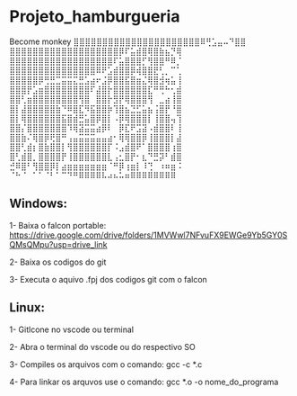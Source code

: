 
# Projeto_hamburgueria
Become monkey
⣿⣿⣿⣿⣿⣿⣿⣿⣿⣿⣿⣿⣿⣿⣿⣿⣿⣿⣿⣿⣿⣿⠿⢛⣡⣤⠤⠙⣿⣿ 
⣿⣿⣿⣿⣿⣿⣿⣿⣿⣿⣿⣿⣿⣿⣿⣿⣿⣿⣿⡿⠏⣥⣾⣿⢿⣿⣷⣦⡙⢿ 
⣿⣿⣿⣿⣿⣿⣿⣿⣿⣿⣿⣿⣿⣿⣿⣿⣿⣿⠏⣥⣿⣿⣿⡋⢻⣿⣿⠛⠿⡈ 
⣿⣿⣿⣿⣿⣿⣿⣿⣿⣿⣿⣿⣿⣿⣿⠿⠟⣡⣾⣿⣿⡿⢾⣿⣿⣟⢃⡀⠉⢁ 
⣿⣿⣿⣿⣿⡿⢛⣛⣉⣭⣭⣍⣛⣡⣴⠖⣨⡿⣿⣿⣯⣿⣶⣌⢿⣿⣺⢶⣥⢸ 
⣿⣿⣿⡟⣡⣶⣿⣿⣿⣿⣿⣿⣿⣿⠏⣼⣿⡗⣿⣿⣿⣿⣿⣿⣏⠛⢛⠓⢂⣾ 
⣿⣿⢃⣶⣿⣿⣿⣿⣿⣿⣿⣿⢻⣿⠀⣿⣿⡗⣻⡟⢿⣿⣿⣿⢻⠀⣀⣴⢸⣿ 
⣿⡇⣼⣿⣿⣿⣿⣿⣷⠙⠿⣿⣏⠻⣯⣿⣿⡷⢹⣿⣦⣙⣋⣥⣦⢨⣿⡟⠘⣿ 
⣿⡇⢿⣿⣿⣿⣿⣿⣿⣯⣿⣾⣛⣥⣿⡿⣿⡇⠠⡿⢿⣿⣿⣿⡇⢸⣿⣿⢤⢹ 
⣿⣿⡌⣿⣿⣿⣿⣿⣿⣿⠹⢿⣽⣭⣭⣴⡿⠇⠀⡿⣏⠟⣩⣽⠠⣾⣿⣿⠇⢸ 
⣿⣿⣷⠌⢿⣿⡿⢟⣿⠛⢠⣤⣭⣭⣭⣤⣤⣴⠂⢿⢿⣿⣿⡿⢸⣿⣿⣿⡇⣼ 
⣿⣿⢃⣾⡆⣿⣷⣿⣿⡇⢻⣿⣿⣿⣿⣿⣿⡏⠨⣠⣾⣿⠟⠁⣿⣿⣿⣿⢰⣿ 
⣿⢃⣾⣿⡀⣿⣿⣿⣿⡟⢸⣿⣿⣿⣿⣿⣿⣇⢠⣂⣿⡟⠂⣆⠙⣛⡽⠃⣾⣿ ⠀
⣚⠿⣿⠃⢻⣿⣿⡿⡇⣴⣶⣶⣶⣶⣶⣶⣶⠈⠛⡿⢰⣶⡇⠸⢙⠀⠰⠶⣶ ⠅
⠈⠓⠈⠀⠁⠁⠈⠃⠁⠉⠙⠛⠿⠿⠿⠿⠧⠴⠦⠥⠶⠿⠿⠿⠿⠿⠿⠿⠿


## Windows: 

1- Baixa o falcon portable: https://drive.google.com/drive/folders/1MVWwl7NFvuFX9EWGe9Yb5GY0SQMsQMpu?usp=drive_link

2- Baixa os codigos do git

3- Executa o aquivo .fpj dos codigos git com o falcon

## Linux:

1- Gitlcone no vscode ou terminal

2- Abra o terminal do vscode ou do respectivo SO

3- Compiles os arquivos com o comando: gcc -c *.c

4- Para linkar os arquvos use o comando: gcc *.o -o nome_do_programa

